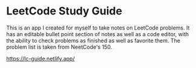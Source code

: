 # LeetCode Study Guide
This is an app I created for myself to take notes on LeetCode problems. It has an editable bullet point section of notes as well as a code editor, with the ability to check problems as finished as well as favorite them. The problem list is taken from NeetCode's 150.


https://lc-guide.netlify.app/
